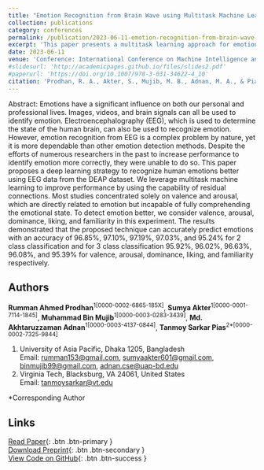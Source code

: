 ```yaml
---
title: "Emotion Recognition from Brain Wave using Multitask Machine Learning Leveraging Residual Connections"
collection: publications
category: conferences
permalink: /publication/2023-06-11-emotion-recognition-from-brain-wave-using-multitask-learning
excerpt: 'This paper presents a multitask learning approach for emotion recognition from brain waves leveraging residual connections.'
date: 2023-06-11
venue: 'Conference: International Conference on Machine Intelligence and Emerging Technologies'
#slidesurl: 'http://academicpages.github.io/files/slides2.pdf'
#paperurl: 'https://doi.org/10.1007/978-3-031-34622-4_10'
citation: 'Prodhan, R. A., Akter, S., Mujib, M. B., Adnan, M. A., & Pias, T. S. (2023, June). Emotion recognition from brain wave using multitask machine learning leveraging residual connections. In *International Conference on Machine Intelligence and Emerging Technologies* (pp. 121-136). Cham: Springer Nature Switzerland.'
---
```


Abstract: Emotions have a significant influence on both our personal and professional lives. Images, videos, and brain signals can all be used to identify emotion. Electroencephalography (EEG), which is used to determine the state of the human brain, can also be used to recognize emotion. However, emotion recognition from EEG is a complex problem by nature, yet it is more dependable than other emotion detection methods. Despite the efforts of numerous researchers in the past to increase performance to identify emotion more correctly, they were unable to do so. This paper proposes a deep learning strategy to recognize human emotions better using EEG data from the DEAP dataset. We leverage multitask machine learning to improve performance by using the capability of residual connections. Most studies concentrated solely on valence and arousal, which are directly related to emotion but incapable of fully comprehending the emotional state. To detect emotion better, we consider valence, arousal, dominance, liking, and familiarity in this experiment. The results demonstrated that the proposed technique can accurately predict emotions with an accuracy of 96.85%, 97.10%, 97.19%, 97.03%, and 95.24% for 2 class classification and for 3 class classification 95.92%, 96.02%, 96.63%, 96.08%, and 95.39% for valence, arousal, dominance, liking, and familiarity respectively.

## Authors

**Rumman Ahmed Prodhan**<sup>1[0000-0002-6865-185X]</sup>, **Sumya Akter**<sup>1[0000-0001-7114-1845]</sup>, **Muhammad Bin Mujib**<sup>1[0000-0003-0283-3439]</sup>, **Md. Akhtaruzzaman Adnan**<sup>1[0000-0003-4137-0844]</sup>, **Tanmoy Sarkar Pias**<sup>2*[0000-0002-7325-9844]</sup>

1. University of Asia Pacific, Dhaka 1205, Bangladesh  
   Email: rumman153@gmail.com, sumyaakter601@gmail.com, binmujib99@gmail.com, adnan.cse@uap-bd.edu  
2. Virginia Tech, Blacksburg, VA 24061, United States  
   Email: tanmoysarkar@vt.edu  

*Corresponding Author

## Links

[Read Paper](https://doi.org/10.1007/978-3-031-34622-4_10){: .btn .btn-primary }  
[Download Preprint](https://www.researchgate.net/publication/371475421_Emotion_Recognition_from_Brain_Wave_using_Multitask_Machine_Learning_Leveraging_Residual_Connections){: .btn .btn-secondary }  
[View Code on GitHub](https://github.com/rummanprodhan/Emotion-Recognition-from-Brain-Wave-Using-Multitask-Learning){: .btn .btn-success }

